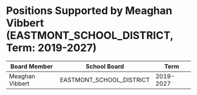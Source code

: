 # Positions Supported by Meaghan Vibbert (EASTMONT_SCHOOL_DISTRICT, Term: 2019-2027)

| Board Member | School Board | Term |
|--------------|--------------|------|
| Meaghan Vibbert | EASTMONT_SCHOOL_DISTRICT | 2019-2027 |

